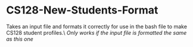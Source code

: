 # CS128-New-Students-Format
Takes an input file and formats it correctly for use in the bash file to make CS128 student profiles.\ 
*Only works if the input file is formatted the same as this one*
